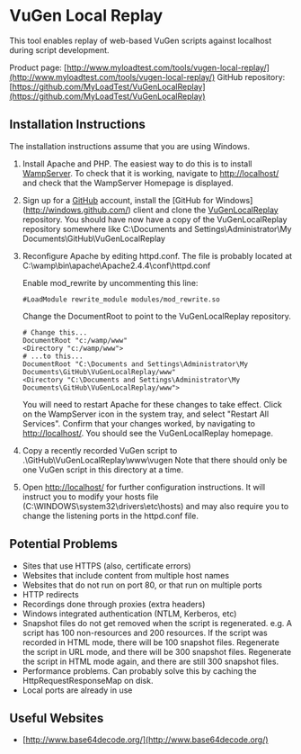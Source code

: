 VuGen Local Replay
==================

This tool enables replay of web-based VuGen scripts against localhost during script development.

Product page: [http://www.myloadtest.com/tools/vugen-local-replay/](http://www.myloadtest.com/tools/vugen-local-replay/)
GitHub repository: [https://github.com/MyLoadTest/VuGenLocalReplay](https://github.com/MyLoadTest/VuGenLocalReplay)

Installation Instructions
-------------------------

The installation instructions assume that you are using Windows.

1.  Install Apache and PHP. 
    The easiest way to do this is to install [WampServer](http://www.wampserver.com/en/).
    To check that it is working, navigate to [http://localhost/](http://localhost/) and check that 
    the WampServer Homepage is displayed.
2.  Sign up for a [GitHub](https://github.com/users) account, install the [GitHub for Windows]
    (http://windows.github.com/) client and clone the [VuGenLocalReplay](https://github.com/MyLoadTest/VuGenLocalReplay) repository.
    You should have now have a copy of the VuGenLocalReplay repository somewhere like 
    C:\Documents and Settings\Administrator\My Documents\GitHub\VuGenLocalReplay
3.  Reconfigure Apache by editing httpd.conf.
    The file is probably located at C:\wamp\bin\apache\Apache2.4.4\conf\httpd.conf
    
    Enable mod_rewrite by uncommenting this line:
        
        #LoadModule rewrite_module modules/mod_rewrite.so
    
    Change the DocumentRoot to point to the VuGenLocalReplay repository.
    
        # Change this...
        DocumentRoot "c:/wamp/www"
        <Directory "c:/wamp/www">
        # ...to this...
        DocumentRoot "C:\Documents and Settings\Administrator\My Documents\GitHub\VuGenLocalReplay/www"
        <Directory "C:\Documents and Settings\Administrator\My Documents\GitHub\VuGenLocalReplay/www">
    
    You will need to restart Apache for these changes to take effect.
    Click on the WampServer icon in the system tray, and select "Restart All Services".
    Confirm that your changes worked, by navigating to [http://localhost/](http://localhost/).
    You should see the VuGenLocalReplay homepage.
4.  Copy a recently recorded VuGen script to .\GitHub\VuGenLocalReplay\www\vugen
    Note that there should only be one VuGen script in this directory at a time.
5.  Open [http://localhost/](http://localhost/) for further configuration instructions.
    It will instruct you to modify your hosts file (C:\WINDOWS\system32\drivers\etc\hosts)
    and may also require you to change the listening ports in the httpd.conf file. 
    
Potential Problems
------------------

*   Sites that use HTTPS (also, certificate errors)
*   Websites that include content from multiple host names
*   Websites that do not run on port 80, or that run on multiple ports
*   HTTP redirects
*   Recordings done through proxies (extra headers)
*   Windows integrated authentication (NTLM, Kerberos, etc)
*   Snapshot files do not get removed when the script is regenerated. 
    e.g. A script has 100 non-resources and 200 resources. If the script was recorded in HTML mode,
    there will be 100 snapshot files. Regenerate the script in URL mode, and there will be 300 
    snapshot files. Regenerate the script in HTML mode again, and there are still 300 snapshot 
    files.
*   Performance problems. Can probably solve this by caching the HttpRequestResponseMap on disk.
*   Local ports are already in use
    
Useful Websites
---------------

* [http://www.base64decode.org/](http://www.base64decode.org/)